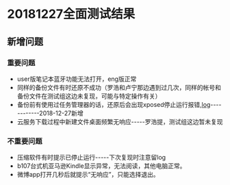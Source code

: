# 20181227全面测试结果
## 新增问题
### 重要问题
- user版笔记本蓝牙功能无法打开，eng版正常
- 同样的备份文件有时还原不成功（罗浩和卢宁那边遇到过几次，同样的帐号和备份文件在测试组这边未复现，可能与特定操作有关）
- 备份前有使用过任务管理器的话，还原后会出现xposed停止运行报错,[log](https://github.com/openthos/app-testing-results/blob/master/%E6%B5%8B%E8%AF%95%E5%86%85%E5%AE%B9%E5%8F%8A%E7%BB%93%E6%9E%9C/%E5%8A%9F%E8%83%BD%E6%B5%8B%E8%AF%95%E7%9B%B8%E5%85%B3/%E4%BA%91%E6%9C%8D%E5%8A%A1/log/xposedstop.txt)------------2018-12-27新增
- 云服务下载过程中新建文件桌面频繁无响应-----罗浩提，测试组这边暂未复现

### 不重要问题
- 压缩软件有时提示已停止运行-----下次复现时注意留log
- b107台式机亚马逊Kindle显示异常，无法阅读，其他电脑正常。
- 微博app打开几秒后就提示“无响应”，只能选择退出。
